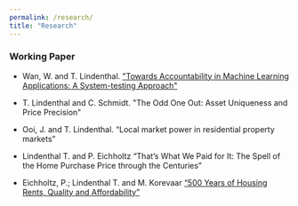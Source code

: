 ```yaml
---
permalink: /research/
title: "Research"
---
```


### Working Paper

* Wan, W. and T. Lindenthal. <a href="https://papers.ssrn.com/sol3/papers.cfm?abstract_id=3758451">"Towards Accountability in Machine Learning Applications: A System-testing Approach"</a>

* T. Lindenthal and C. Schmidt. "The Odd One Out: Asset Uniqueness and Price Precision"

* Ooi, J. and T. Lindenthal. <span>“</span>Local market power in residential property markets”

* Lindenthal T. and P. Eichholtz “That’s What We Paid for It: The Spell of the Home Purchase Price through the Centuries”

* Eichholtz, P.; Lindenthal T. and M. Korevaar <a class="external-link" href="https://papers.ssrn.com/sol3/papers.cfm?abstract_id=3418495" target="_self" title=""><span class="external-link">“500 Years of Housing Rents, Quality and Affordability”</span></a>
